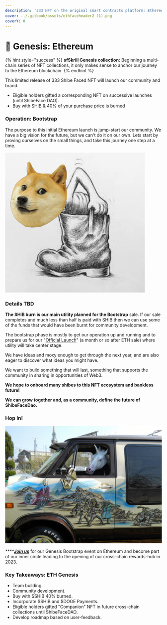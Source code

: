 ```yaml
---
description: '333 NFT on the original smart contracts platform: Ethereum'
cover: ../.gitbook/assets/ethfaceheader2 (1).png
coverY: 0
---
```


# 🥰 Genesis: Ethereum

{% hint style="success" %}
**sfSkrill Genesis collection:** Beginning a multi-chain series of NFT collections, it only makes sense to anchor our journey to the Ethereum blockchain.
{% endhint %}

This limited release of 333 Shibe Faced NFT will launch our community and brand.

* Eligible holders gifted a corresponding NFT on successive launches (until ShibeFace DAO).
* Buy with SHIB & 40% of your purchase price is burned

### Operation: Bootstrap

The purpose to this initial Ethereum launch is jump-start our community. We have a big vision for the future, but we can't do it on our own. Lets start by proving ourselves on the small things, and take this journey one step at a time.

![dog boots](<../.gitbook/assets/image (4).png>)

### **Details TBD**

**The SHIB burn is our main utility planned for the Bootstrap** sale. If our sale completes and much less than half is paid with SHIB then we can use some of the funds that would have been burnt for community development.

The bootstrap phase is mostly to get our operation up and running and to prepare us for our "[Official Launch](official-solana-or-matic.md)" (a month or so after ETH sale) where utility will take center stage.&#x20;

We have ideas and moxy enough to get through the next year, and are also eager to discover what ideas you might have.

We want to build something that will last, something that supports the community in sharing in opportunities of Web3.

**We hope to onboard many shibes to this NFT ecosystem and bankless future!**

**We can grow together and, as a community, define the future of ShibeFaceDao.**

### **Hop In!**

![On our road-trip to the GitBook factory.](<../.gitbook/assets/image (12).png>)

_****_[_**Join us**_](https://discord.gg/G2gsYkg6VS) for our Genesis Bootstrap event on Ethereum and become part of our inner circle leading to the opening of our cross-chain rewards-hub in 2023.

### Key Takeaways: ETH Genesis

* Team building.
* Community development.
* Buy with $SHIB 40% burned.
* Incorporate $SHIB and $DOGE Payments.
* Eligible holders gifted "Companion" NFT in future cross-chain collections until ShibeFaceDAO.
* Develop roadmap based on user-feedback.
